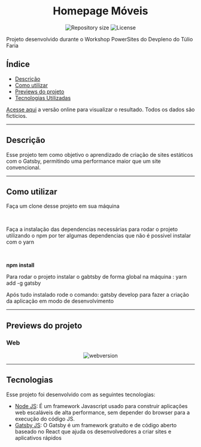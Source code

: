 <h1 align="center">Homepage Móveis</h1>

<p align="center">
 <img alt="Repository size" src="https://img.shields.io/github/repo-size/luizeduul/homepage-moveis-gatsby">
 <img alt="License" src="https://img.shields.io/badge/license-MIT-brightgreen">
</p>

<p>Projeto desenvolvido durante o Workshop PowerSites do Devpleno do Túlio Faria</p>

## Índice
- [Descrição](#descrição)
- [Como utilizar](#como-utilizar)
- [Previews do projeto](#previews-do-projeto)
- [Tecnologias Utilizadas](#tecnologias)

[Acesse aqui](https://alfamoveis.netlify.com/) a versão online para visualizar o resultado. Todos os dados são fictícios.

---

## Descrição
<p> Esse projeto tem como objetivo o aprendizado de criação de sites estáticos com o Gatsby, permitindo uma performance maior que um site convencional.</p>

---
      
## Como utilizar 
<p>Faça um clone desse projeto em sua máquina</p><br>
<p>Faça a instalação das dependencias necessárias para rodar o projeto utilizando o npm por ter algumas dependencias que não é possivel instalar com o yarn</p><br>
 <p><strong>npm install</strong></p>
 <p>Para rodar o projeto instalar o gabtsby de forma global na máquina : yarn add -g gatsby</p>
 <p>Após tudo instalado rode o comando: gatsby develop  para fazer a criação da aplicação em modo de desenvolvimento</p>

---

## Previews do projeto

<h3>Web</h3>

<p align="center">
  <img alt="webversion" src="https://ik.imagekit.io/8qmbx6p1dq/Assets/ezgif.com-optimize_WM40OmfEn.gif"/>
</p>

---

## Tecnologias
 Esse projeto foi desenvolvido com as seguintes tecnologias:
  - [Node JS](https://nodejs.org/en/): É um framework Javascript usado para construir aplicações web escaláveis de alta performance, sem depender do browser para a execução do código JS.
  - [Gatsby JS](https://www.gatsbyjs.org/): O Gatsby é um framework gratuito e de código aberto baseado no React que ajuda os desenvolvedores a criar sites e aplicativos rápidos
 

